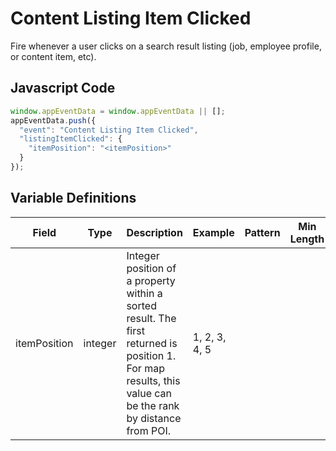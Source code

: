 # Content Listing Item Clicked

Fire whenever a user clicks on a search result listing (job, employee profile, or content item, etc).

## Javascript Code

```js
window.appEventData = window.appEventData || [];
appEventData.push({
  "event": "Content Listing Item Clicked",
  "listingItemClicked": {
    "itemPosition": "<itemPosition>"
  }
});
```
## Variable Definitions

|Field|Type|Description|Example|Pattern|Min Length|Max Length|Minimum|Maximum|Multiple Of|
| --- | --- | --- | --- | --- | --- | --- | --- | --- | --- |
itemPosition|integer|Integer position of a property within a sorted result. The first returned is position 1. For map results, this value can be the rank by distance from POI.|1, 2, 3, 4, 5|